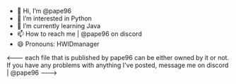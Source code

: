 - 👋 Hi, I’m @pape96
- 👀 I’m interested in Python 
- 🌱 I’m currently learning Java
- 📫 How to reach me | @pape96 on discord
- 😄 Pronouns: HWIDmanager

<---
each file that is published by pape96 can be either owned by it or not.
If you have any problems with anything I've posted, message me on discord | @pape96
--->
